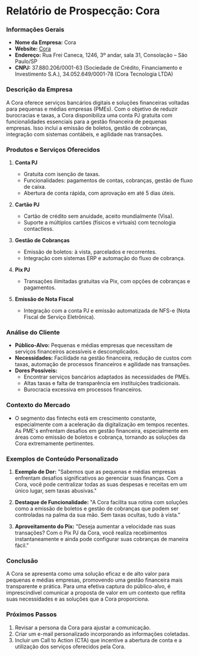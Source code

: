 # Relatório de Prospecção: Cora

### Informações Gerais
- **Nome da Empresa:** Cora
- **Website:** [Cora](https://www.cora.com.br)
- **Endereço:** Rua Frei Caneca, 1246, 3º andar, sala 31, Consolação – São Paulo/SP
- **CNPJ:** 37.880.206/0001-63 (Sociedade de Crédito, Financiamento e Investimento S.A.), 34.052.649/0001-78 (Cora Tecnologia LTDA)

### Descrição da Empresa
A Cora oferece serviços bancários digitais e soluções financeiras voltadas para pequenas e médias empresas (PMEs). Com o objetivo de reduzir burocracias e taxas, a Cora disponibiliza uma conta PJ gratuita com funcionalidades essenciais para a gestão financeira de pequenas empresas. Isso inclui a emissão de boletos, gestão de cobranças, integração com sistemas contábeis, e agilidade nas transações.

### Produtos e Serviços Oferecidos
1. **Conta PJ**
   - Gratuita com isenção de taxas.
   - Funcionalidades: pagamentos de contas, cobranças, gestão de fluxo de caixa.
   - Abertura de conta rápida, com aprovação em até 5 dias úteis.
   
2. **Cartão PJ**
   - Cartão de crédito sem anuidade, aceito mundialmente (Visa).
   - Suporte a múltiplos cartões (físicos e virtuais) com tecnologia contactless.
   
3. **Gestão de Cobranças**
   - Emissão de boletos: à vista, parcelados e recorrentes.
   - Integração com sistemas ERP e automação do fluxo de cobrança.
   
4. **Pix PJ**
   - Transações ilimitadas gratuitas via Pix, com opções de cobranças e pagamentos.
   
5. **Emissão de Nota Fiscal**
   - Integração com a conta PJ e emissão automatizada de NFS-e (Nota Fiscal de Serviço Eletrônica).

### Análise do Cliente
- **Público-Alvo:** Pequenas e médias empresas que necessitam de serviços financeiros acessíveis e descomplicados.
- **Necessidades:** Facilidade na gestão financeira, redução de custos com taxas, automação de processos financeiros e agilidade nas transações.
- **Dores Possíveis:**
  - Encontrar serviços bancários adaptados às necessidades de PMEs.
  - Altas taxas e falta de transparência em instituições tradicionais.
  - Burocracia excessiva em processos financeiros.

### Contexto do Mercado
- O segmento das fintechs está em crescimento constante, especialmente com a aceleração da digitalização em tempos recentes. As PME's enfrentam desafios em gestão financeira, especialmente em áreas como emissão de boletos e cobrança, tornando as soluções da Cora extremamente pertinentes.

### Exemplos de Conteúdo Personalizado
1. **Exemplo de Dor:** "Sabemos que as pequenas e médias empresas enfrentam desafios significativos ao gerenciar suas finanças. Com a Cora, você pode centralizar todas as suas despesas e receitas em um único lugar, sem taxas abusivas."
   
2. **Destaque de Funcionalidade:** "A Cora facilita sua rotina com soluções como a emissão de boletos e gestão de cobranças que podem ser controladas na palma da sua mão. Sem taxas ocultas, tudo à vista."
   
3. **Aproveitamento do Pix:** "Deseja aumentar a velocidade nas suas transações? Com o Pix PJ da Cora, você realiza recebimentos instantaneamente e ainda pode configurar suas cobranças de maneira fácil."

### Conclusão
A Cora se apresenta como uma solução eficaz e de alto valor para pequenas e médias empresas, promovendo uma gestão financeira mais transparente e prática. Para uma efetiva captura do público-alvo, é imprescindível comunicar a proposta de valor em um contexto que reflita suas necessidades e as soluções que a Cora proporciona.

### Próximos Passos
1. Revisar a persona da Cora para ajustar a comunicação.
2. Criar um e-mail personalizado incorporando as informações coletadas.
3. Incluir um Call to Action (CTA) que incentive a abertura de conta e a utilização dos serviços oferecidos pela Cora.